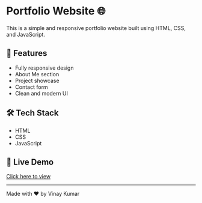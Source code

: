 # Portfolio Website 🌐

This is a simple and responsive portfolio website built using HTML, CSS, and JavaScript.

## 🚀 Features
- Fully responsive design
- About Me section
- Project showcase
- Contact form
- Clean and modern UI

## 🛠 Tech Stack
- HTML
- CSS
- JavaScript

## 🔗 Live Demo
[Click here to view](https://vinaygkp.github.io/portfolio/)

---

Made with ❤ by Vinay Kumar
